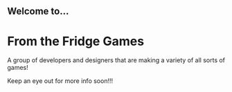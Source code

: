 ## Welcome to...
# From the Fridge Games

A group of developers and designers that are making a variety of all sorts of games!

Keep an eye out for more info soon!!!
